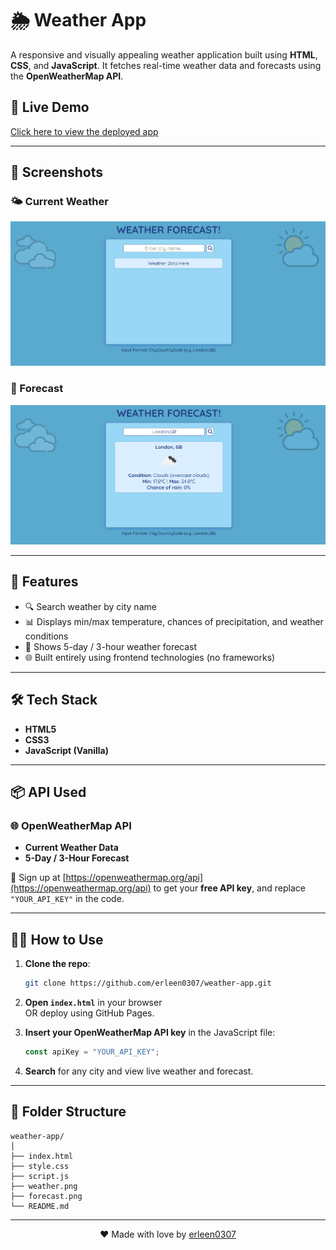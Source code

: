 # 🌦️ Weather App

A responsive and visually appealing weather application built using **HTML**, **CSS**, and **JavaScript**. It fetches real-time weather data and forecasts using the **OpenWeatherMap API**.

## 🔗 Live Demo

[Click here to view the deployed app](https://erleen0307.github.io/weather-app/)

---

## 📸 Screenshots

### 🌤️ Current Weather
![Current Weather Screenshot](weather.png)

### 📅 Forecast
![Forecast Screenshot](forecast.png)

---

## 🚀 Features

- 🔍 Search weather by city name
- 📊 Displays min/max temperature, chances of precipitation, and weather conditions
- 📆 Shows 5-day / 3-hour weather forecast
- 🌐 Built entirely using frontend technologies (no frameworks)

---

## 🛠️ Tech Stack

- **HTML5**
- **CSS3**
- **JavaScript (Vanilla)**

---

## 📦 API Used

### 🌐 OpenWeatherMap API

- **Current Weather Data**
- **5-Day / 3-Hour Forecast**

📌 Sign up at [https://openweathermap.org/api](https://openweathermap.org/api) to get your **free API key**, and replace `"YOUR_API_KEY"` in the code.

---

## 🧑‍💻 How to Use

1. **Clone the repo**:
   ```bash
   git clone https://github.com/erleen0307/weather-app.git
   ```

2. **Open `index.html`** in your browser  
   OR deploy using GitHub Pages.

3. **Insert your OpenWeatherMap API key** in the JavaScript file:
   ```javascript
   const apiKey = "YOUR_API_KEY";
   ```

4. **Search** for any city and view live weather and forecast.

---

## 📂 Folder Structure

```
weather-app/
│
├── index.html
├── style.css
├── script.js
├── weather.png
├── forecast.png
└── README.md
```

---

<p align="center">
  ❤️ Made with love by <a href="https://github.com/erleen0307">erleen0307</a>
</p>
